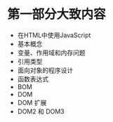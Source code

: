 # 第一部分大致内容
- 在HTML中使用JavaScript
- 基本概念
- 变量、作用域和内存问题
- 引用类型
- 面向对象的程序设计
- 函数表达式
- BOM
- DOM
- DOM 扩展 
- DOM2 和 DOM3


